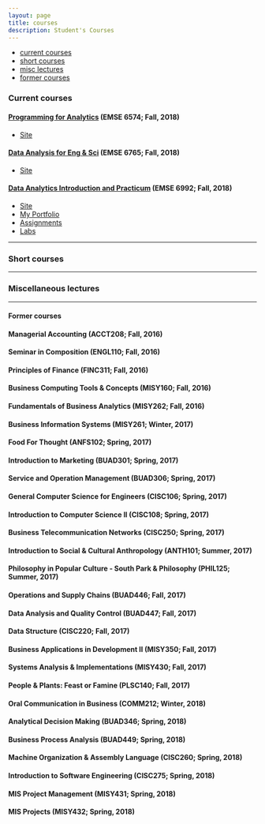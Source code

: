```yaml
---
layout: page
title: courses
description: Student's Courses
---
```


<div class="navbar">
    <div class="navbar-inner">
        <ul class="nav">
            <li><a href="#current">current courses</a></li>
            <li><a href="#shortcourses">short courses</a></li>
            <li><a href="#misc">misc lectures</a></li>
            <li><a href="#old">former courses</a></li>
        </ul>
    </div>
</div>


### <a name="current"></a>Current courses

#### [Programming for Analytics](http://www2.seas.gwu.edu/~bhagiweb/emse6574/) (EMSE 6574; Fall, 2018)
- [Site](http://www2.seas.gwu.edu/~bhagiweb/emse6574/)

#### [Data Analysis for Eng & Sci](https://www2.seas.gwu.edu/~dorpjr/EMSE271/Coursefiles.html) (EMSE 6765; Fall, 2018)
- [Site](https://www2.seas.gwu.edu/~dorpjr/EMSE271/Coursefiles.html)

#### [Data Analytics Introduction and Practicum](http://bsharvey.github.io) (EMSE 6992; Fall, 2018)

- [Site](https://bsharvey.github.io/)
- [My Portfolio](https://oliviapy960825.github.io/)
- [Assignments](https://github.com/oliviapy960825/oliviapy960825.github.io/tree/master/Assignments)
- [Labs](https://github.com/bsharvey/EMSEDataAnalytics/tree/master/EMSE6992_Labs)

---

### <a name="shortcourses"></a>Short courses

---

### <a name="misc"></a>Miscellaneous lectures


---

#### <a name="old"></a>Former courses
#### Managerial Accounting (ACCT208; Fall, 2016)
#### Seminar in Composition (ENGL110; Fall, 2016)
#### Principles of Finance (FINC311; Fall, 2016)
#### Business Computing Tools & Concepts (MISY160; Fall, 2016)
#### Fundamentals of Business Analytics (MISY262; Fall, 2016)
#### Business Information Systems (MISY261; Winter, 2017)
#### Food For Thought (ANFS102; Spring, 2017)
#### Introduction to Marketing (BUAD301; Spring, 2017)
#### Service and Operation Management (BUAD306; Spring, 2017)
#### General Computer Science for Engineers (CISC106; Spring, 2017)
#### Introduction to Computer Science II (CISC108; Spring, 2017)
#### Business Telecommunication Networks (CISC250; Spring, 2017)
#### Introduction to Social & Cultural Anthropology (ANTH101; Summer, 2017)
#### Philosophy in Popular Culture - South Park & Philosophy (PHIL125; Summer, 2017)
#### Operations and Supply Chains (BUAD446; Fall, 2017)
#### Data Analysis and Quality Control (BUAD447; Fall, 2017)
#### Data Structure (CISC220; Fall, 2017)
#### Business Applications in Development II (MISY350; Fall, 2017)
#### Systems Analysis & Implementations (MISY430; Fall, 2017)
#### People & Plants: Feast or Famine (PLSC140; Fall, 2017)
#### Oral Communication in Business (COMM212; Winter, 2018)
#### Analytical Decision Making (BUAD346; Spring, 2018)
#### Business Process Analysis (BUAD449; Spring, 2018)
#### Machine Organization & Assembly Language (CISC260; Spring, 2018)
#### Introduction to Software Engineering (CISC275; Spring, 2018)
#### MIS Project Management (MISY431; Spring, 2018)
#### MIS Projects (MISY432; Spring, 2018)
